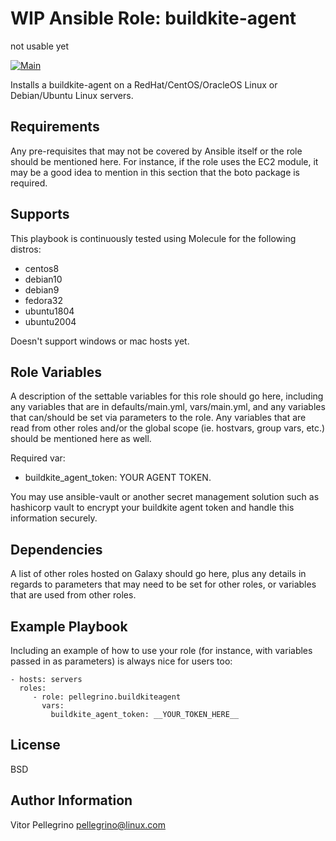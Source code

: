 # WIP Ansible Role: buildkite-agent

not usable yet

[![Main](https://github.com/pellegrino/ansible-buildkite-agent/workflows/Main/badge.svg?event=push)](https://github.com/pellegrino/ansible-buildkite-agent/actions?query=workflow%3AMain)

Installs a buildkite-agent on a RedHat/CentOS/OracleOS Linux or Debian/Ubuntu Linux servers.

## Requirements

Any pre-requisites that may not be covered by Ansible itself or the role should be mentioned here. For instance, if the role uses the EC2 module, it may be a good idea to mention in this section that the boto package is required.

## Supports

This playbook is continuously tested using Molecule for the following distros:

- centos8
- debian10
- debian9
- fedora32
- ubuntu1804
- ubuntu2004

Doesn't support windows or mac hosts yet.

## Role Variables

A description of the settable variables for this role should go here, including any variables that are in defaults/main.yml, vars/main.yml, and any variables that can/should be set via parameters to the role. Any variables that are read from other roles and/or the global scope (ie. hostvars, group vars, etc.) should be mentioned here as well.

Required var:

- buildkite_agent_token: YOUR AGENT TOKEN.

You may use ansible-vault or another secret management solution such as hashicorp vault to encrypt your buildkite agent token and handle this information securely.

## Dependencies

A list of other roles hosted on Galaxy should go here, plus any details in regards to parameters that may need to be set for other roles, or variables that are used from other roles.

## Example Playbook

Including an example of how to use your role (for instance, with variables passed in as parameters) is always nice for users too:

    - hosts: servers
      roles:
         - role: pellegrino.buildkiteagent
           vars:
             buildkite_agent_token: __YOUR_TOKEN_HERE__

## License

BSD

## Author Information

Vitor Pellegrino <pellegrino@linux.com>
